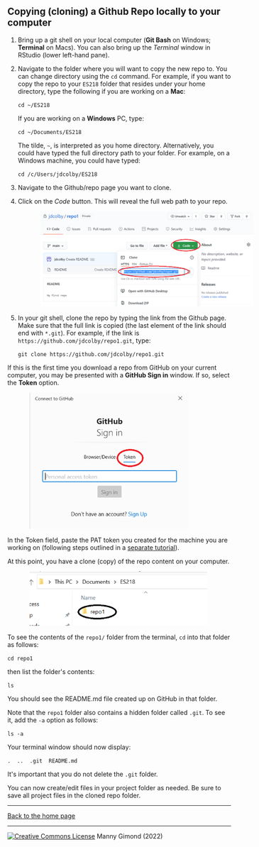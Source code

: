 ## Copying (cloning) a Github Repo locally to your computer

1. Bring up a git shell on your local computer (**Git Bash** on Windows; **Terminal** on Macs). You can also bring up the *Terminal* window in RStudio (lower left-hand pane).
2. Navigate to the folder where you will want to copy the new repo to. You can change directory using the `cd` command. For example, if you want to copy the repo to your `ES218` folder that resides under your home directory, type the following if you are working on a **Mac**:

   ```{r}
   cd ~/ES218
   ```

   If you are working on a **Windows** PC, type:
   
   ```{r}
   cd ~/Documents/ES218 
   ```    
   The tilde, `~`, is interpreted as you home directory. Alternatively, you could have typed the full directory path to your folder. For example, on a Windows machine, you could have typed:
   
   ```{r}
   cd /c/Users/jdcolby/ES218
   ```  

3. Navigate to the Github/repo page you want to clone.

4. Click on the *Code* button. This will reveal the full web path to your repo.

   <img src="img/github_repo_link.png" width="700px" hspace="50"/>

5. In your git shell, clone the repo by typing the link from the Github page. Make sure that the full link is copied (the last element of the link should end with `*.git`). For example, if the link is `https://github.com/jdcolby/repo1.git`, type: 

   ```{r}
   git clone https://github.com/jdcolby/repo1.git
   ```

If this is the first time you download a repo from GitHub on your current computer, you may be presented with a **GitHub Sign in** window. If so, select the **Token** option.

   <img src="img/sign_in_token.png" width="359px" hspace="50"/>

In the Token field, paste the PAT token you created for the machine you are working on (following steps outlined in a [separate tutorial](https://mgimond.github.io/intro_to_git/authenticating_with_github.html)).

  At this point, you have a clone (copy) of the repo content on your computer. 

   <img src="img/local_repo_folder.PNG" width="400px" hspace="50"/>
   
   To see the contents of the `repo1/` folder from the terminal, `cd` into that folder as follows:
   
   ```
   cd repo1
   ```
   
   then list the folder's contents:
   
   ```
   ls
   ```
   
   You should see the README.md file created up on GitHub in that folder.
   
   Note that the `repo1` folder also contains a hidden folder called `.git`. To see it, add the `-a` option as follows:
   
   ```
   ls -a
   ```
   
   Your terminal window should now display:
   
   ```
   .  ..  .git  README.md
   ```
   
   It's important that you do not delete the `.git` folder.
      
   You can now create/edit files in your project folder as needed. Be sure to save all project files in the cloned repo folder. 
   
   -----

[Back to the home page](index.html)

<div class="footer">
<hr/>
<a rel="license" href="https://creativecommons.org/licenses/by-nc/4.0/"><img alt="Creative Commons License" style="border-width:0" src="https://i.creativecommons.org/l/by-nc/4.0/80x15.png" /></a>  Manny Gimond (2022)
</br>

